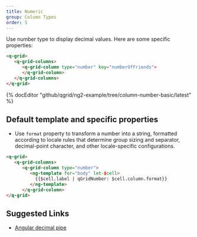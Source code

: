 ```yaml
---
title: Numeric
group: Column Types
order: 5
---
```


Use number type to display decimal values. Here are some specific properties:

```html
<q-grid>
   <q-grid-columns>
      <q-grid-column type="number" key="numberOfFriends">
      </q-grid-column>
   </q-grid-columns>
</q-grid>
```

{% docEditor "github/qgrid/ng2-example/tree/column-number-basic/latest" %}

## Default template and specific properties

* Use `format` property to transform a number into a string, formatted according to locale rules that determine group sizing and separator, decimal-point character, and other locale-specific configurations.

```html
<q-grid>
   <q-grid-columns>
      <q-grid-column type="number">
         <ng-template for="body" let-$cell>	
           {{$cell.label | qGridNumber: $cell.column.format}}
         </ng-template>
      </q-grid-column>
</q-grid>
```

## Suggested Links

* [Angular decimal pipe](https://angular.io/api/common/DecimalPipe)